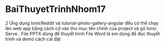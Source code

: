 # BaiThuyetTrinhNhom17
2 Ứng dụng IonicReddit 
và tutorial-photo-gallery-angular 
đếu có thể chạy lên web app bằng cách cd vào thư mục tên chính của project và gõ Ionic Serve . 
File PPTX dùng để thuyết trình 
File Word là em dùng để đọc thuyết trình và demo cách cài đặt

